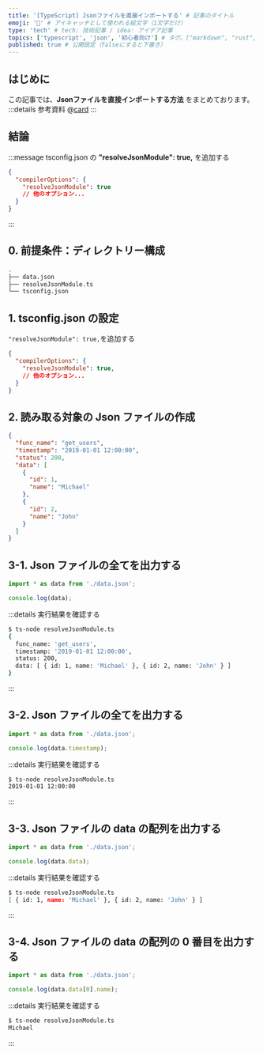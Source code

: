 ```yaml
---
title: '[TypeScript] Jsonファイルを直接インポートする' # 記事のタイトル
emoji: '🏑' # アイキャッチとして使われる絵文字（1文字だけ）
type: 'tech' # tech: 技術記事 / idea: アイデア記事
topics: ['typescript', 'json', '初心者向け'] # タグ。["markdown", "rust", "aws"]のように指定する
published: true # 公開設定（falseにすると下書き）
---
```


## はじめに

この記事では、**Jsonファイルを直接インポートする方法** をまとめております。
:::details 参考資料
@[card](https://www.oreilly.co.jp/books/9784814400362/)
:::

## 結論

:::message
tsconfig.json の **"resolveJsonModule": true,** を追加する

```json
{
  "compilerOptions": {
    "resolveJsonModule": true
    // 他のオプション...
  }
}
```

:::


## 0. 前提条件：ディレクトリー構成

```bash
.
├── data.json
├── resolveJsonModule.ts
└── tsconfig.json

```

## 1. tsconfig.json の設定

`"resolveJsonModule": true,`を追加する

```json:tsconfig.json
{
  "compilerOptions": {
    "resolveJsonModule": true,
    // 他のオプション...
  }
}

```

## 2. 読み取る対象の Json ファイルの作成

```json:data.json
{
  "func_name": "get_users",
  "timestamp": "2019-01-01 12:00:00",
  "status": 200,
  "data": [
    {
      "id": 1,
      "name": "Michael"
    },
    {
      "id": 2,
      "name": "John"
    }
  ]
}

```

## 3-1. Json ファイルの全てを出力する

```ts:resolveJsonModule.ts
import * as data from './data.json';

console.log(data);

```
:::details 実行結果を確認する
```bash
$ ts-node resolveJsonModule.ts
{
  func_name: 'get_users',
  timestamp: '2019-01-01 12:00:00',
  status: 200,
  data: [ { id: 1, name: 'Michael' }, { id: 2, name: 'John' } ]
}

```
:::

## 3-2. Json ファイルの全てを出力する

```ts:resolveJsonModule.ts
import * as data from './data.json';

console.log(data.timestamp);
```

:::details 実行結果を確認する
```bash
$ ts-node resolveJsonModule.ts
2019-01-01 12:00:00
```
:::

## 3-3. Json ファイルの data の配列を出力する

```ts:resolveJsonModule.ts
import * as data from './data.json';

console.log(data.data);

```

:::details 実行結果を確認する
```bash
$ ts-node resolveJsonModule.ts
[ { id: 1, name: 'Michael' }, { id: 2, name: 'John' } ]
```
:::

## 3-4. Json ファイルの data の配列の 0 番目を出力する

```ts:resolveJsonModule.ts
import * as data from './data.json';

console.log(data.data[0].name);

```
:::details 実行結果を確認する
```bash
$ ts-node resolveJsonModule.ts
Michael
```
:::
